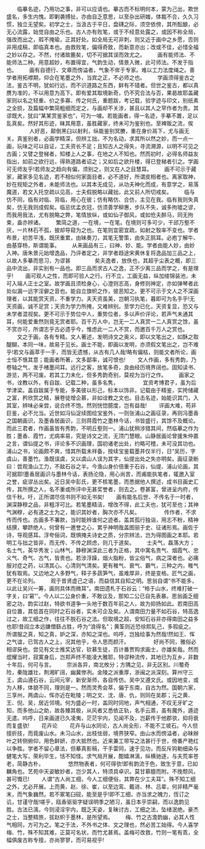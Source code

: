 <!-- { "loadSidebar": true } -->
　　临摹名迹，乃用功之事，非可以应请也。摹古而不标明何本，蒙为己出，欺世盛名，多生内愧。即剿袭搏扯，亦由自乏意思，以至杂出研媸，体裁不合，久久习惯，独立无望矣。初学之士，当汲古于平日，盘礴之际，须空依傍，其所酝酿，必无心流露，始觉自由之乐也。古人亦有败笔，或于不经意处露之，或因不称全局，强改而出之，瑕不掩瑜，正其好处。如全局无可非刺，则又近于画中之乡愿，否则非用成稿，即临真本也。由救败笔，偏得奇致，而新意亦出；改或不佳，必惜全福之妙以存之。不然，付诸故簏矣，切不可据其误而效尤之。
　　画有能师法、不能师法二种。用意超妙，布置得宜，气韵生动，情景入微，此可师法。不发于指也。
　　画有自德行、文章而傍溢者，气象不侔于专家。难以工力法度绳之。善学者用拓襟期，仰企在笔墨之外，当宾之正，不必师之也。
　　学画须得鉴古之法，鉴古不明，犹如行远，而不识道路之东西，鲜有不错者。但世之鉴古，都以真赝为准的，不以用意为高下。即有爱其取境新奇，仍不究合法与否，果曷故耶盖藏家则以名之轻重、价之多寡、传之何氏，重题跋，考记载，验字迹与印文，别纸素之全损，及篇幅中繁简粗细而定之，与画却不关涉，甚且以其人之罕作者为贵。其谬既大，犹曰“某某赏鉴家也”，可为一噱。若能画者，得一名迹，手摹不置，足以乱真矣。然好其形迹，昧其用意，虽胜藏家，终未可为鉴别也。至裨贩之流，俟
　　
　　人好恶，颠倒黑臼以射利，纵能鉴别冥賸，重在身价鬲下，尤与画无关。真鉴别者，必画学精深，但辨工拙，不为名动，求其所以然之妙，而一点一画，玩味之可以自证，工夫资长不足；且知古人之得失，寻流溯源，以明不可见之古画；又譬之登梯者，知楼上人之事，在地之人不知也。然而初时，必得名师益友指出，如前之欲行远，得熟道路者诏之；又如后之欲升楼，得已登梯者引之。学画可无师友乎!若师友之趋向有偏，须别之，则又在人之目慧耳。
　　画不可示于藏家，藏家多见名迹，若不相似何家面目者，必不道好，所谓皮相者也。离家取神，妙在规矩之外者，未能师法也。以其本无成见，从功夫神化而成，有意学之，易落魔道，若文入托空疏以见高，士夫假脱略以藏拙，此又前人所切戒矣。
　　临与仿不同，临有对临、背临，用心在彼；仿有略仿、合仿，主见在我。临有我则失真矣，仿无我则成假矣。临忌优孟衣冠，仿须善学柳惠，步队不失，诚多拘墟之谬，而我用我法，尤有脱略之弊，笔情放纵，或如仙子御风，或如伧夫醉马，同无拘束，盍亦辨诸。
　　繁简之道，一在境，一在笔。在境则可多可少，干邱万壑不厌，一片林石不孤，披却导窥为之也。在笔则宜密宜疏，如射之彀率不变也。学者布景，初苦平浅，既厌重累，由昧奏刀，其笔无警策，由失正鹄耳。必庖丁解牛、由基穿杨，斯谓能事。
　　从来画品有三，曰神、妙、能。学者由能人妙，由妙入神。唐朱景元始增逸品，乃评者定之，非学者趋途宋黄休复将逸品加三品之上，以故人多摹而思习，为谬甚
　　
　　矣夫逸者，放佚也，其超乎尘表之概，即三品中流出，非实别有一品也。即三品而求古人之逸，正不少离三品而学之，有是理乎!
　　画可观人之性，而即可验人之行。行不立，工画无益，纵加绫锦装池，未可入端人正士之室。故学画且须检身心，心澄则志高，身修则神定，亦如弹琴者此处似漏一远字淫僻之音也。能自立旗帜之作，彼恶知之。更不可示于文人之不深画理者，以其能赏天资，不重学力。夫天资虽美，岂朝习执笔，暮即可为名手乎!无天资画，诚不足赏；天资为学力所掩，又难辨别。至学力已化，天资复显，恐又与未学者混视矣。更不可示于势位中人，重势位者，多以声价评论，若声气未通其耳，何能爱重然则竟无赏者耶。百千万人中，岂无一二人真赏一二人真赏之馀，虽不赏亦可，所谓志乎古必遗乎今，惟虑此一二人不赏，而邀百千万人之赏也。
　　文之于画，各有专精。文人著述，发明诗文之奥义，即以文笔出之，如酥之取醍醐，本同一味，故易于见长。画士不能，即画以发明，亦须假文笔出之，岂不难乎!若文与画萃于一手，而皆无遗憾，从古有几人哉!略有偏枯，则能文者所论，画士恒不惬其意；能画者所著，文多鄙率，诚可恨也!
　　文人作画，多有秀韵，乃卷轴之气，发于楮墨间耳。远行之客，放笔多奇，良由经历境界阔也。固知读书、游览，两不可废。若其工力未化，但多秀韵奇别，莫视为当行之作。
　　画家之书，诠教以外，有自跋、记载二种，虽多名隽，
　　
　　宜资考博君子，虽为后学津梁。盖自跋属于专能，多美彼以形己，标本以饰非。记载由于精鉴，实挎储藏之富，矜欣赏之精，展卷徒增企慕，非如诠教之文也。目击名迹，始能识其门，入其室，辨味必亲尝，说合终不饱。然则恍惚臆度，岂有益哉!
　　评画大难，苟非巨鉴，必不允当。近世如冯仙浞续图绘宝鉴外，一则张浦山之画征录，再则冯墨香之国朝画识，及墨香居画识，三则蒋霞竹之墨林今话，书皆盛行，其馀不及概论。而此三君者，作画虽皆有秀韵，不明丘壑则一。浦山犹稍涉猎其间，然临摹之作为胜；墨香、霞竹，尤病率易，究是诗文之流，无顶门慧眼。山静居画论曾援朱仲嘉之言，谓仙提之书，评论多不识画理，国初诸老出处，约略可稽，未可没其功也。浦山之书，论画颇不爽，惜其所载未祥备，按续宝鉴载墨井仅半行，日“吴历，字虞山，善墨竹。渔既误虞，又以虞山人误为其字，仙提出处之失亦明矣。画征录断曰：尝观渔山工力，不敌石谷之半。今渔山身价倍重于石谷，仙煶、浦山论画，其可据耶!墨香居画识与墨林今话，表扬沦隐，用心尚苦，而甫能执笔者，辄邀入室之誉，疵谬丛出矣。近日吴中彭氏，更不核笔墨，而悉据他人撰述，成书目画史汇传，其所撰之人，名不重或所评中无甚奖誉者，则去之。卷甚富，曾进呈内府，传信千秋。吁，正所谓尽信书则不如无书矣!
　　画有能名后世、不传名于一时者，渊深静穆之品，非粗浮可比。若笔墨精洁，增改不得，此工夫也，犹可至也；其神气渊穆，必有道之士为之，能识其妙者，胸次亦不凡矣。
　　
　　传作者，不求传而传也。古画多不署款，当时能辨谁何之迹者。盖其孤行独诣，用志不粉，精神结撰，攀跻绝人，何曾有一邀誉之心，累乎神明哉盖图丽于史、征诸形焉。画佐于诗，导观感耳。浮夸俪词，既惧掩夫诗史之质，分宗辨法，岂为得图画之本耶。若明工与拙之皆非，而无传、不传之顾虑，则几于道矣。
　　士夫气，磊落大方；名士气，英华秀发；山林气，静穆渊深此三者为正格，其中寓名贵气、烟霞气、忠义气、奇气、古气，皆贵也。若涉浮躁，烟火脂粉，皆尘俗气，病之深者也。必痛服对症之药，以清其心。心清则气清矣。更有稚气、衰气、霸气，三种之内，稚气犹有取焉。又边地之人多野气，释子多蔬笋气，虽难厚非，终是变格。匠气之画，更不在论列。
　　观于昔贤虚己之语，而益信其自知之明。思翁自谓“书不能多，以此让吴兴一筹，画则具体而微耳”。南田遗札于石谷云：“格于山水，终难打破一字关，曰‘窘”’。今人以二公身价重，不敢议及，那知二公已自先表暴。思翁画乏细密之功，韵实过赵，特欲书道争一头地于数百年前之人，故为抑扬如此。若南田高自位置，其低首在同时之石谷者，实未可企及矣。人谓南田力量不如石谷，特高逸过之，故工细之作，往往不脱石谷之法。但取境之超，安知石谷非亦得南田之益多也耶!昔阎立本远嫌僧繇占胜，呼为“浪得名”；黄筌则近恐徐熙轧己，多瑕疵之。所谓服之真，知之真，妒之深，亦知之深也。呜呼，岂独绘事为然哉!然如王、恽之气谊，已驾古人之上，况其他乎，令人思而颜汗。
　　
　　好尚不同，雅俗必相谬戾也。尝见有文士推奖达官，钦慕生徒，百计番贾购求画士，亦雄矣哉。然而焜耀当时，寂寞身后，岂郑声终不能凌大雅耶，特谬种流传，其地已为互乡，非数十年后，何可与言。
　　宗派各异，南北攸分；方隅之见，非无区别。川蜀奇险，秦陇雄壮，荆湘旷阔，幽冀惨冽。金陵之派重厚，浙闽之派深刻。算州守三王，虞山遵石谷，云间元宰，新安渐师，各自传仿。吴中又遵文氏。或因地变，或为人移，体貌不同，理则是一。然而灵秀会萃，偏于东南，自古为然。国朝六家，三享州，两虞山，恽亦近在毗陵；明之文、沈、唐、仇，则同在吴郡；元之黄、王、倪、吴，居近邻境。何为盛必一时，盖同时同地，声气相通，不叹无牙旷之知，而多他山之助，故各臻其极，从风者又悉依正轨，名手云蒸，虽有魔外，遁迹无遣。呜呼，日来画道已久凌夷，茫茫宇内，见闻不及，岂薪传于他郡欤，抑将衰而复盛欤!
　　花卉论
　　花卉与山水同论，古人尚全形，不能不工坡石。今人但擅折技，而竟废山水。未习山水，出枝怯弱，境界狭窄。由山水而傍溢者，必昧辦叶之转侧俯仰，用色鲜妍，亦大抵然也。近来兼工带写之法甚行于世，倚番产艳红以争胜。学者不留心章法，但摹真影稿，干手雷同，速于见功，而反斥钩勒细染与健笔大写，荣利毕生，恬不知怪。求气局开展，酣嬉淋漓，纵横驰逐，与夫荒率苍老，简静古朴，
　　
　　悠然物表者，何可得欤!即有韵流于色，致生于意，已如麟角也。艺苑中天姿敏妙者，岂少其人，特须具卓识。莫甘慕膻而附。不挽颓风，甚可慨已!
　　人谓“古人尚工细，今人工细便俗，其弊在少工夫耳”。殊不知工细之外，尤必开展。上而黄、赵、徐、崔，以至边鸾、戴进、林、吕辈，何非精严毫末，而气象巍然。若不冢笔臼砚，能至是乎!即不工细，亦当求之魄力，恆订之讥，甘谨守哉!嗟乎，瓯香驱驱字疑误明季之陋习，虽日本乎崇嗣，而以逸韵见胜。古法已漓，今则浸淫宇内，既乏天姿，复昧讨古，工细之法，坠绪泯绝。豪杰之士，当整精旅，拔赵帜于墨林，是所望焉。
　　梅、竹之古澹韵幽，必其人性气相同，方可为之。笔之于法，不外书之体、文之理也，然必苦工始得。今人喜学梅、竹，殊不知其难，正莫可名状，而竹尤甚焉。盖梅可改救，竹则一笔有乖，全幅俱废古称专擅，亦尚寥寥，而可易视乎!

